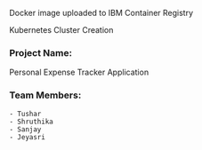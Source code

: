 Docker image uploaded to IBM Container Registry 

Kubernetes Cluster Creation

### Project Name:
Personal Expense Tracker Application

### Team Members:
    - Tushar
    - Shruthika 
    - Sanjay
    - Jeyasri